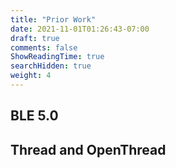 ```yaml
---
title: "Prior Work"
date: 2021-11-01T01:26:43-07:00
draft: true
comments: false
ShowReadingTime: true
searchHidden: true
weight: 4
---
```


<!-- TODO:
- Need to add details on BLE and Thread specification
 -->

## BLE 5.0

## Thread and OpenThread

<!-- TODO:

- Focus on literature review of comparison of protocols
- And also past implementations of localization using RSSI

 -->
